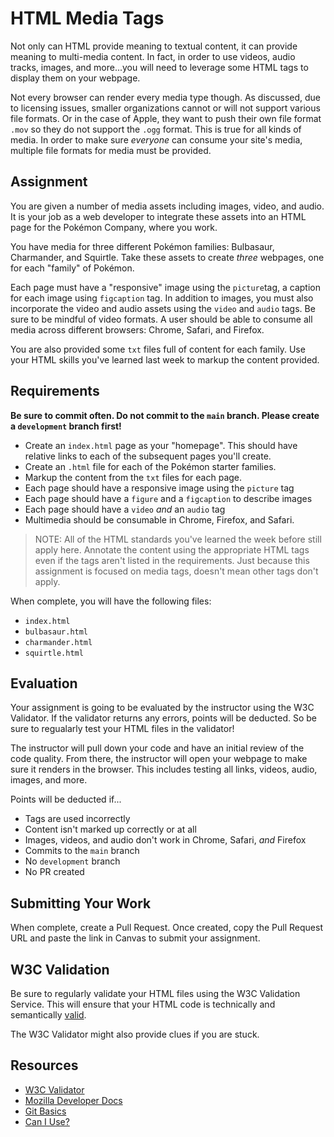 # HTML Media Tags

Not only can HTML provide meaning to textual content, it can provide meaning to multi-media content. In fact, in 
order to use videos, audio tracks, images, and more...you will need to leverage some HTML tags to display them on 
your webpage.

Not every browser can render every media type though. As discussed, due to licensing issues, smaller organizations 
cannot or will not support various file formats. Or in the case of Apple, they want to push their own file 
format `.mov` so they do not support the `.ogg` format. This is true for all kinds of media. In order to make sure 
_everyone_ can consume your site's media, multiple file formats for media must be provided.

## Assignment

You are given a number of media assets including images, video, and audio. It is your job as a web developer to 
integrate these assets into an HTML page for the Pokémon Company, where you work.

You have media for three different Pokémon families: Bulbasaur, Charmander, and Squirtle. Take these assets to 
create _three_ webpages, one for each "family" of Pokémon.

Each page must have a "responsive" image using the `picture`tag, a caption for each image using `figcaption` tag. In 
addition to images, you must also incorporate the video and audio assets using the `video` and `audio` tags. Be 
sure to be mindful of video formats. A user should be able to consume all media across different browsers: Chrome, 
Safari, and Firefox.

You are also provided some `txt` files full of content for each family. Use your HTML skills you've learned last 
week to markup the content provided.

## Requirements

**Be sure to commit often. Do not commit to the `main` branch. Please create a `development` branch first!**

- Create an `index.html` page as your "homepage". This should have relative links to each of the subsequent pages 
  you'll create.
- Create an `.html` file for each of the Pokémon starter families.
- Markup the content from the `txt` files for each page.
- Each page should have a responsive image using the `picture` tag
- Each page should have a `figure` and a `figcaption` to describe images
- Each page should have a `video` _and_ an `audio` tag
- Multimedia should be consumable in Chrome, Firefox, and Safari.

> NOTE: All of the HTML standards you've learned the week before still apply here. Annotate the content using the appropriate HTML tags even if the tags aren't listed in the requirements. Just because this assignment is focused on media tags, doesn't mean other tags don't apply.

When complete, you will have the following files:

- `index.html`
- `bulbasaur.html`
- `charmander.html`
- `squirtle.html`

## Evaluation

Your assignment is going to be evaluated by the instructor using the W3C Validator. If the validator returns any errors, points will be deducted. So be sure to regualarly test your HTML files in the validator!

The instructor will pull down your code and have an initial review of the code quality. From there, the instructor will open your webpage to make sure it renders in the browser. This includes testing all links, videos, audio, images, and more.

Points will be deducted if...
- Tags are used incorrectly
- Content isn't marked up correctly or at all
- Images, videos, and audio don't work in Chrome, Safari, _and_ Firefox
- Commits to the `main` branch
- No `development` branch
- No PR created

## Submitting Your Work

When complete, create a Pull Request. Once created, copy the Pull Request URL and paste the link in Canvas to submit your assignment.

## W3C Validation
Be sure to regularly validate your HTML files using the W3C Validation Service. This will ensure that your HTML code is technically and semantically [valid](https://validator.w3.org/docs/help.html#validation_basics).

The W3C Validator might also provide clues if you are stuck.

## Resources
- [W3C Validator](https://validator.w3.org/)
- [Mozilla Developer Docs](https://developer.mozilla.org/en-US/docs/Learn/HTML)
- [Git Basics](https://rogerdudler.github.io/git-guide/)
- [Can I Use?](https://caniuse.com/)
